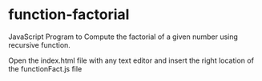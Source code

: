 # function-factorial
JavaScript Program to Compute the factorial of a given number using recursive function.

Open the index.html file with any text editor and insert the right location of the functionFact.js file

